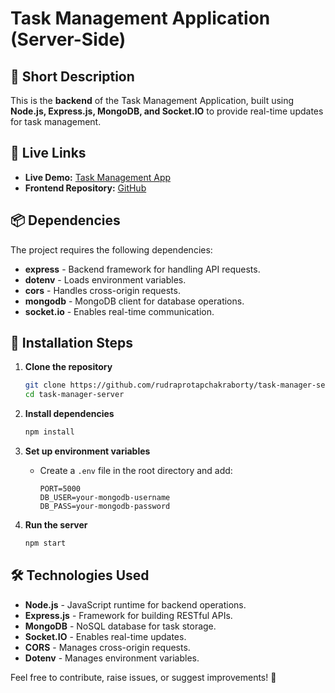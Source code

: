 # Task Management Application (Server-Side)

## 📌 Short Description
This is the **backend** of the Task Management Application, built using **Node.js, Express.js, MongoDB, and Socket.IO** to provide real-time updates for task management.

## 🔗 Live Links
- **Live Demo:** [Task Management App](https://task-management-server-production-c1e0.up.railway.app/)
- **Frontend Repository:** [GitHub](https://github.com/rudraprotapchakraborty/task-management-client)

## 📦 Dependencies
The project requires the following dependencies:

- **express** - Backend framework for handling API requests.
- **dotenv** - Loads environment variables.
- **cors** - Handles cross-origin requests.
- **mongodb** - MongoDB client for database operations.
- **socket.io** - Enables real-time communication.

## 🚀 Installation Steps

1. **Clone the repository**
   ```sh
   git clone https://github.com/rudraprotapchakraborty/task-manager-server.git
   cd task-manager-server
   ```

2. **Install dependencies**
   ```sh
   npm install
   ```

3. **Set up environment variables**
   - Create a `.env` file in the root directory and add:
     ```env
     PORT=5000
     DB_USER=your-mongodb-username
     DB_PASS=your-mongodb-password
     ```

4. **Run the server**
   ```sh
   npm start
   ```

## 🛠️ Technologies Used

- **Node.js** - JavaScript runtime for backend operations.
- **Express.js** - Framework for building RESTful APIs.
- **MongoDB** - NoSQL database for task storage.
- **Socket.IO** - Enables real-time updates.
- **CORS** - Manages cross-origin requests.
- **Dotenv** - Manages environment variables.

Feel free to contribute, raise issues, or suggest improvements! 🚀